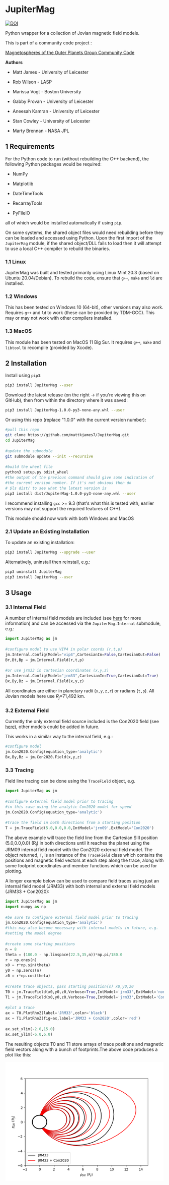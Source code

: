 # JupiterMag

[![DOI](https://zenodo.org/badge/doi/10.5281/zenodo.6822191.svg)](https://doi.org/10.5281/zenodo.6822191)

Python wrapper for a collection of Jovian magnetic field models.

This is part of a community code project : 

[Magnetospheres of the Outer Planets Group Community Code](https://lasp.colorado.edu/home/mop/missions/juno/community-code/)

**Authors**

- Matt James - University of Leicester

- Rob Wilson - LASP

- Marissa Vogt - Boston University

- Gabby Provan - University of Leicester

- Aneesah Kamran - University of Leicester

- Stan Cowley - University of Leicester

- Marty Brennan - NASA JPL

## 1 Requirements

For the Python code to run (without rebuilding the C++ backend), the following Python packages would be required:

- NumPy

- Matplotlib

- DateTimeTools

- RecarrayTools

- PyFileIO

all of which would be installed automatically if using `pip`.

On some systems, the shared object files would need rebuilding before they can be loaded and accessed using Python. Upon the first import of the `JupiterMag` module, if the shared object/DLL fails to load then it will attempt to use a local C++ compiler to rebuild the binaries.

### 1.1 Linux

JupiterMag was built and tested primarily using Linux Mint 20.3 (based on Ubuntu 20.04/Debian). To rebuild the code, ensure that `g++`, `make` and `ld` are installed.

### 1.2 Windows

This has been tested on Windows 10 (64-bit), other versions may also work. Requires `g++` and `ld` to work (these can be provided by TDM-GCC). This may or may not work with other compilers installed.

### 1.3 MacOS

This module has been tested on MacOS 11 Big Sur. It requires `g++`, `make` and `libtool` to recompile (provided by Xcode).

## 2 Installation

Install using `pip3`:

```bash
pip3 install JupiterMag --user
```

Download the latest release (on the right -> if you're viewing this on GitHub), then from within the directory where it was saved:

```bash
pip3 install JupiterMag-1.0.0-py3-none-any.whl --user
```

Or using this repo (replace "1.0.0" with the current version number):

```bash
#pull this repo
git clone https://github.com/mattkjames7/JupiterMag.git
cd JupiterMag

#update the submodule
git submodule update --init --recursive

#build the wheel file
python3 setup.py bdist_wheel
#the output of the previous command should give some indication of 
#the current version number. If it's not obvious then do
# $ls dist/ to see what the latest version is
pip3 install dist/JupiterMag-1.0.0-py3-none-any.whl --user
```

I recommend installing `gcc` >= 9.3 (that's what this is tested with, earlier versions may not support the required features of C++).

This module should now work with both Windows and MacOS

### 2.1 Update an Existing Installation

To update an existing installation:

```bash
pip3 install JupiterMag --upgrade --user
```

Alternatively, uninstall then reinstall, e.g.:

```bash
pip3 uninstall JupiterMag
pip3 install JupiterMag --user
```

## 3 Usage

### 3.1 Internal Field

A number of internal field models are included (see [here](https://github.com/mattkjames7/libinternalfield/blob/main/README.md) for more information) and can be accessed via the ```JupiterMag.Internal``` submodule, e.g.:

```python
import JupiterMag as jm

#configure model to use VIP4 in polar coords (r,t,p)
jm.Internal.Config(Model="vip4",CartesianIn=False,CartesianOut=False)
Br,Bt,Bp = jm.Internal.Field(r,t,p)

#or use jrm33 in cartesian coordinates (x,y,z)
jm.Internal.Config(Model="jrm33",CartesianIn=True,CartesianOut=True)
Bx,By,Bz = jm.Internal.Field(x,y,z)
```

All coordinates are either in planetary radii (`x,y,z,r`) or radians (`t,p`). All Jovian models here use _R<sub>j</sub>_=71,492 km.

### 3.2 External Field

Currently the only external field source included is the Con2020 field (see [here](https://github.com/mattkjames7/Con2020)), other models could be added in future.

This works in a similar way to the internal field, e.g.:

```python
#configure model
jm.Con2020.Config(equation_type='analytic')
Bx,By,Bz = jm.Con2020.Field(x,y,z)
```

### 3.3 Tracing

Field line tracing can be done using the `TraceField` object, e.g.

```python
import JupiterMag as jm

#configure external field model prior to tracing
#in this case using the analytic Con2020 model for speed
jm.Con2020.Config(equation_type='analytic')

#trace the field in both directions from a starting position
T = jm.TraceField(5.0,0.0,0.0,IntModel='jrm09',ExtModel='Con2020')
```

The above example will trace the field line from the Cartesian SIII position (5.0,0.0,0.0) (R<sub>j</sub>) in both directions until it reaches the planet using the JRM09 internal field model with the Con2020 external field model. The object  returned, `T`, is an instance of the `TraceField` class which contains the positions and magnetic field vectors at each step along the trace, along with some footprint coordinates and member functions which can be used for plotting.

A longer example below can be used to compare field traces using just an internal field model (JRM33) with both internal and external field models (JRM33  + Con2020):

```python
import JupiterMag as jm
import numpy as np

#be sure to configure external field model prior to tracing
jm.Con2020.Config(equation_type='analytic')
#this may also become necessary with internal models in future, e.g.
#setting the model degree

#create some starting positions
n = 8
theta = (180.0 - np.linspace(22.5,35,n))*np.pi/180.0
r = np.ones(n)
x0 = r*np.sin(theta)
y0 = np.zeros(n)
z0 = r*np.cos(theta)

#create trace objects, pass starting position(s) x0,y0,z0
T0 = jm.TraceField(x0,y0,z0,Verbose=True,IntModel='jrm33',ExtModel='none')
T1 = jm.TraceField(x0,y0,z0,Verbose=True,IntModel='jrm33',ExtModel='Con2020')

#plot a trace
ax = T0.PlotRhoZ(label='JRM33',color='black')
ax = T1.PlotRhoZ(fig=ax,label='JRM33 + Con2020',color='red')

ax.set_xlim(-2.0,15.0)
ax.set_ylim(-6.0,6.0)
```

The resulting objects T0 and T1 store arrays of trace positions and magnetic field vectors along with a bunch of footprints.The above code produces a plot like this:

![](CompareTrace.png)
